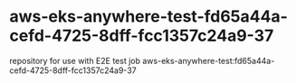 # aws-eks-anywhere-test-fd65a44a-cefd-4725-8dff-fcc1357c24a9-37
repository for use with E2E test job aws-eks-anywhere-test:fd65a44a-cefd-4725-8dff-fcc1357c24a9-37
